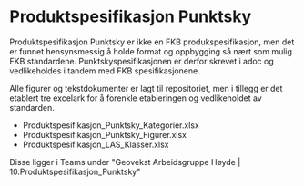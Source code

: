 # Produktspesifikasjon Punktsky #
Produktspesifikasjon Punktsky er ikke en FKB produkspesifikasjon, men det er funnet hensynsmessig å holde format og oppbygging så nært som mulig FKB standardene. Punktskyspesifikasjonen er derfor skrevet i adoc og vedlikeholdes i tandem med FKB spesifikasjonene. 

Alle figurer og tekstdokumenter er lagt til repositoriet, men i tillegg er det etablert tre excelark for å forenkle etableringen og vedlikeholdet av standarden. 

* Produktspesifikasjon_Punktsky_Kategorier.xlsx
* Produktspesifikasjon_Punktsky_Figurer.xlsx
* Produktspesifikasjon_LAS_Klasser.xlsx

Disse ligger i Teams under "Geovekst Arbeidsgruppe Høyde | 10.Produktspesifikasjon_Punktsky"


